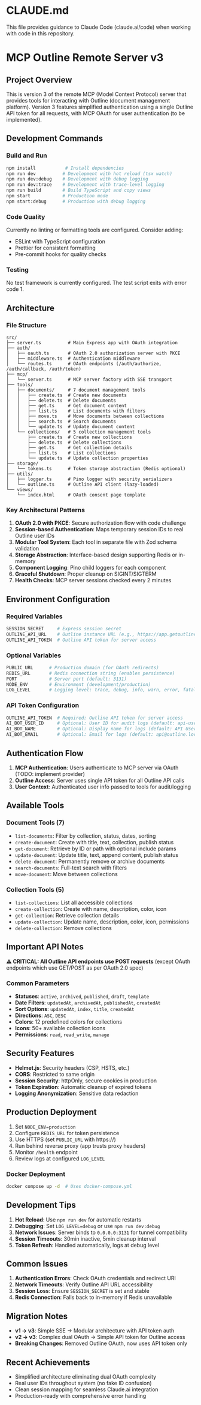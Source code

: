 # CLAUDE.md

This file provides guidance to Claude Code (claude.ai/code) when working with code in this repository.

# MCP Outline Remote Server v3

## Project Overview
This is version 3 of the remote MCP (Model Context Protocol) server that provides tools for interacting with Outline (document management platform). Version 3 features simplified authentication using a single Outline API token for all requests, with MCP OAuth for user authentication (to be implemented).

## Development Commands

### Build and Run
```bash
npm install           # Install dependencies
npm run dev          # Development with hot reload (tsx watch)
npm run dev:debug    # Development with debug logging
npm run dev:trace    # Development with trace-level logging
npm run build        # Build TypeScript and copy views
npm start            # Production mode
npm start:debug      # Production with debug logging
```

### Code Quality
Currently no linting or formatting tools are configured. Consider adding:
- ESLint with TypeScript configuration
- Prettier for consistent formatting
- Pre-commit hooks for quality checks

### Testing
No test framework is currently configured. The test script exits with error code 1.

## Architecture

### File Structure
```
src/
├── server.ts          # Main Express app with OAuth integration
├── auth/
│   ├── oauth.ts       # OAuth 2.0 authorization server with PKCE
│   ├── middleware.ts  # Authentication middleware  
│   └── routes.ts      # OAuth endpoints (/auth/authorize, /auth/callback, /auth/token)
├── mcp/
│   └── server.ts      # MCP server factory with SSE transport
├── tools/
│   ├── documents/     # 7 document management tools
│   │   ├── create.ts  # Create new documents
│   │   ├── delete.ts  # Delete documents
│   │   ├── get.ts     # Get document content
│   │   ├── list.ts    # List documents with filters
│   │   ├── move.ts    # Move documents between collections
│   │   ├── search.ts  # Search documents
│   │   └── update.ts  # Update document content
│   └── collections/   # 5 collection management tools
│       ├── create.ts  # Create new collections
│       ├── delete.ts  # Delete collections
│       ├── get.ts     # Get collection details
│       ├── list.ts    # List collections
│       └── update.ts  # Update collection properties
├── storage/
│   └── tokens.ts      # Token storage abstraction (Redis optional)
├── utils/
│   ├── logger.ts      # Pino logger with security serializers
│   └── outline.ts     # Outline API client (lazy-loaded)
└── views/
    └── index.html     # OAuth consent page template
```

### Key Architectural Patterns

1. **OAuth 2.0 with PKCE**: Secure authorization flow with code challenge
2. **Session-based Authentication**: Maps temporary session IDs to real Outline user IDs
3. **Modular Tool System**: Each tool in separate file with Zod schema validation
4. **Storage Abstraction**: Interface-based design supporting Redis or in-memory
5. **Component Logging**: Pino child loggers for each component
6. **Graceful Shutdown**: Proper cleanup on SIGINT/SIGTERM
7. **Health Checks**: MCP server sessions checked every 2 minutes

## Environment Configuration

### Required Variables
```bash
SESSION_SECRET     # Express session secret
OUTLINE_API_URL    # Outline instance URL (e.g., https://app.getoutline.com)
OUTLINE_API_TOKEN  # Outline API token for server access
```

### Optional Variables
```bash
PUBLIC_URL      # Production domain (for OAuth redirects)
REDIS_URL       # Redis connection string (enables persistence)
PORT            # Server port (default: 3131)
NODE_ENV        # Environment (development/production)
LOG_LEVEL       # Logging level: trace, debug, info, warn, error, fatal (default: info)
```

### API Token Configuration
```bash
OUTLINE_API_TOKEN  # Required: Outline API token for server access
AI_BOT_USER_ID     # Optional: User ID for audit logs (default: api-user)
AI_BOT_NAME        # Optional: Display name for logs (default: API User)
AI_BOT_EMAIL       # Optional: Email for logs (default: api@outline.local)
```

## Authentication Flow

1. **MCP Authentication**: Users authenticate to MCP server via OAuth (TODO: implement provider)
2. **Outline Access**: Server uses single API token for all Outline API calls
3. **User Context**: Authenticated user info passed to tools for audit/logging

## Available Tools

### Document Tools (7)
- `list-documents`: Filter by collection, status, dates, sorting
- `create-document`: Create with title, text, collection, publish status
- `get-document`: Retrieve by ID or path with optional include params
- `update-document`: Update title, text, append content, publish status
- `delete-document`: Permanently remove or archive documents
- `search-documents`: Full-text search with filters
- `move-document`: Move between collections

### Collection Tools (5)
- `list-collections`: List all accessible collections
- `create-collection`: Create with name, description, color, icon
- `get-collection`: Retrieve collection details
- `update-collection`: Update name, description, color, icon, permissions
- `delete-collection`: Remove collections

## Important API Notes

**⚠️ CRITICAL: All Outline API endpoints use POST requests** (except OAuth endpoints which use GET/POST as per OAuth 2.0 spec)

### Common Parameters
- **Statuses**: `active`, `archived`, `published`, `draft`, `template`
- **Date Filters**: `updatedAt`, `archivedAt`, `publishedAt`, `createdAt`
- **Sort Options**: `updatedAt`, `index`, `title`, `createdAt`
- **Directions**: `ASC`, `DESC`
- **Colors**: 12 predefined colors for collections
- **Icons**: 50+ available collection icons
- **Permissions**: `read`, `read_write`, `manage`

## Security Features

- **Helmet.js**: Security headers (CSP, HSTS, etc.)
- **CORS**: Restricted to same origin
- **Session Security**: httpOnly, secure cookies in production
- **Token Expiration**: Automatic cleanup of expired tokens
- **Logging Anonymization**: Sensitive data redaction

## Production Deployment

1. Set `NODE_ENV=production`
2. Configure `REDIS_URL` for token persistence
3. Use HTTPS (set `PUBLIC_URL` with https://)
4. Run behind reverse proxy (app trusts proxy headers)
5. Monitor `/health` endpoint
6. Review logs at configured `LOG_LEVEL`

### Docker Deployment
```bash
docker compose up -d  # Uses docker-compose.yml
```

## Development Tips

1. **Hot Reload**: Use `npm run dev` for automatic restarts
2. **Debugging**: Set `LOG_LEVEL=debug` or use `npm run dev:debug`
3. **Network Issues**: Server binds to `0.0.0.0:3131` for tunnel compatibility
4. **Session Timeouts**: 30min inactive, 5min cleanup interval
5. **Token Refresh**: Handled automatically, logs at debug level

## Common Issues

1. **Authentication Errors**: Check OAuth credentials and redirect URI
2. **Network Timeouts**: Verify Outline API URL accessibility
3. **Session Loss**: Ensure `SESSION_SECRET` is set and stable
4. **Redis Connection**: Falls back to in-memory if Redis unavailable

## Migration Notes

- **v1 → v3**: Simple SSE → Modular architecture with API token auth
- **v2 → v3**: Complex dual OAuth → Simple API token for Outline access
- **Breaking Changes**: Removed Outline OAuth, now uses API token only

## Recent Achievements

- Simplified architecture eliminating dual OAuth complexity
- Real user IDs throughout system (no fake ID confusion)
- Clean session mapping for seamless Claude.ai integration
- Production-ready with comprehensive error handling